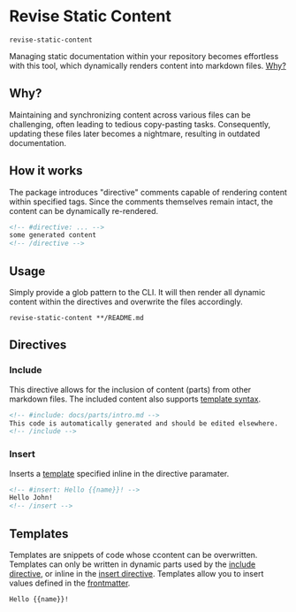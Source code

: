 # Revise Static Content

```
revise-static-content
```

Managing static documentation within your repository becomes effortless with this tool, which dynamically renders content into markdown files. [Why?](#why)

## Why?

Maintaining and synchronizing content across various files can be challenging, often leading to tedious copy-pasting tasks. Consequently, updating these files later becomes a nightmare, resulting in outdated documentation.

## How it works

The package introduces "directive" comments capable of rendering content within specified tags. Since the comments themselves remain intact, the content can be dynamically re-rendered.

```html
<!-- #directive: ... -->
some generated content
<!-- /directive -->
```

## Usage

Simply provide a glob pattern to the CLI. It will then render all dynamic content within the directives and overwrite the files accordingly.

```
revise-static-content **/README.md
```

## Directives

### Include

This directive allows for the inclusion of content (parts) from other markdown files. The included content also supports [template syntax](#templates).

<!-- prettier-ignore -->
```html
<!-- #include: docs/parts/intro.md -->
This code is automatically generated and should be edited elsewhere.
<!-- /include -->
```

### Insert

Inserts a [template](#template) specified inline in the directive paramater.

<!-- prettier-ignore -->
```html
<!-- #insert: Hello {{name}}! -->
Hello John!
<!-- /insert -->
```

## Templates

Templates are snippets of code whose ccontent can be overwritten. Templates can only be written in dynamic parts used by the [include directive](#include), or inline in the [insert directive](#insert). Templates allow you to insert values defined in the [frontmatter](https://jekyllrb.com/docs/front-matter/).

<!-- prettier-ignore -->
```
Hello {{name}}!
```
